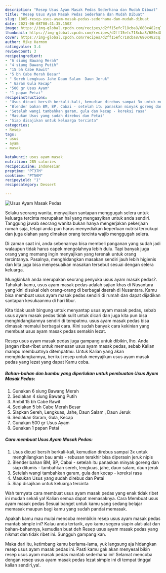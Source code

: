 ```yaml
---
description: "Resep Usus Ayam Masak Pedas Sederhana dan Mudah Dibuat"
title: "Resep Usus Ayam Masak Pedas Sederhana dan Mudah Dibuat"
slug: 1005-resep-usus-ayam-masak-pedas-sederhana-dan-mudah-dibuat
date: 2021-06-08T00:41:35.150Z
image: https://img-global.cpcdn.com/recipes/d2ff15efc718cba8/680x482cq70/usus-ayam-masak-pedas-foto-resep-utama.jpg
thumbnail: https://img-global.cpcdn.com/recipes/d2ff15efc718cba8/680x482cq70/usus-ayam-masak-pedas-foto-resep-utama.jpg
cover: https://img-global.cpcdn.com/recipes/d2ff15efc718cba8/680x482cq70/usus-ayam-masak-pedas-foto-resep-utama.jpg
author: Mike Harmon
ratingvalue: 3.4
reviewcount: 3
recipeingredient:
- "6 siung Bawang Merah"
- "4 siung Bawang Putih"
- "15 bh Cabe Rawit"
- "5 bh Cabe Merah Besar"
- " Sereh Lengkuas Jahe Daun Salam  Daun Jeruk"
- " Garam Gula Kecap"
- "500 gr Usus Ayam"
- "1 papan Petai"
recipeinstructions:
- "Usus dicuci bersih berkali-kali, kemudian direbus sampai 3x untuk menghilangkan bau amis - rebusan terakhir bisa diperasin jeruk nipis"
- "Blender bahan BM, BP, Cabai - setelah itu panaskan minyak goreng dan siap ditumis - tambahkan sereh, lengkuas, jahe, daun salam, daun jeruk"
- "Setelah wangi tambahkan garam, gula dan kecap - koreksi rasa"
- "Masukan Usus yang sudah direbus dan Petai"
- "Siap disajikan untuk keluarga tercinta"
categories:
- Resep
tags:
- usus
- ayam
- masak

katakunci: usus ayam masak 
nutrition: 285 calories
recipecuisine: Indonesian
preptime: "PT37M"
cooktime: "PT56M"
recipeyield: "1"
recipecategory: Dessert

---
```



![Usus Ayam Masak Pedas](https://img-global.cpcdn.com/recipes/d2ff15efc718cba8/680x482cq70/usus-ayam-masak-pedas-foto-resep-utama.jpg)

Selaku seorang wanita, menyajikan santapan menggugah selera untuk keluarga tercinta merupakan hal yang mengasyikan untuk anda sendiri. Tanggung jawab seorang  wanita bukan hanya mengerjakan pekerjaan rumah saja, tetapi anda pun harus menyediakan keperluan nutrisi tercukupi dan juga olahan yang dimakan orang tercinta wajib menggugah selera.

Di zaman  saat ini, anda sebenarnya bisa membeli panganan yang sudah jadi walaupun tidak harus capek mengolahnya lebih dulu. Tapi banyak juga orang yang memang ingin menyajikan yang terenak untuk orang tercintanya. Pasalnya, menghidangkan masakan sendiri jauh lebih higienis dan kita juga bisa menyesuaikan masakan tersebut sesuai dengan selera keluarga. 



Mungkinkah anda merupakan seorang penyuka usus ayam masak pedas?. Tahukah kamu, usus ayam masak pedas adalah sajian khas di Nusantara yang kini disukai oleh orang-orang di berbagai daerah di Nusantara. Kamu bisa membuat usus ayam masak pedas sendiri di rumah dan dapat dijadikan santapan kesukaanmu di hari libur.

Kita tidak usah bingung untuk menyantap usus ayam masak pedas, sebab usus ayam masak pedas tidak sulit untuk dicari dan juga kita pun bisa menghidangkannya sendiri di tempatmu. usus ayam masak pedas bisa dimasak memalui berbagai cara. Kini sudah banyak cara kekinian yang membuat usus ayam masak pedas semakin lezat.

Resep usus ayam masak pedas juga gampang untuk dibikin, lho. Anda jangan ribet-ribet untuk memesan usus ayam masak pedas, sebab Kalian mampu membuatnya ditempatmu. Untuk Kalian yang akan menghidangkannya, berikut resep untuk menyajikan usus ayam masak pedas yang lezat yang dapat Kamu coba.

<!--inarticleads1-->

##### Bahan-bahan dan bumbu yang diperlukan untuk pembuatan Usus Ayam Masak Pedas:

1. Gunakan 6 siung Bawang Merah
1. Sediakan 4 siung Bawang Putih
1. Ambil 15 bh Cabe Rawit
1. Sediakan 5 bh Cabe Merah Besar
1. Siapkan  Sereh, Lengkuas, Jahe, Daun Salam , Daun Jeruk
1. Sediakan  Garam, Gula, Kecap
1. Gunakan 500 gr Usus Ayam
1. Gunakan 1 papan Petai




<!--inarticleads2-->

##### Cara membuat Usus Ayam Masak Pedas:

1. Usus dicuci bersih berkali-kali, kemudian direbus sampai 3x untuk menghilangkan bau amis - rebusan terakhir bisa diperasin jeruk nipis
1. Blender bahan BM, BP, Cabai - setelah itu panaskan minyak goreng dan siap ditumis - tambahkan sereh, lengkuas, jahe, daun salam, daun jeruk
1. Setelah wangi tambahkan garam, gula dan kecap - koreksi rasa
1. Masukan Usus yang sudah direbus dan Petai
1. Siap disajikan untuk keluarga tercinta




Wah ternyata cara membuat usus ayam masak pedas yang enak tidak ribet ini mudah sekali ya! Kalian semua dapat memasaknya. Cara Membuat usus ayam masak pedas Sesuai banget untuk kamu yang sedang belajar memasak maupun bagi kamu yang sudah pandai memasak.

Apakah kamu mau mulai mencoba membikin resep usus ayam masak pedas mantab simple ini? Kalau anda tertarik, ayo kamu segera siapin alat-alat dan bahan-bahannya, kemudian buat deh Resep usus ayam masak pedas yang nikmat dan tidak ribet ini. Sungguh gampang kan. 

Maka dari itu, ketimbang kamu berlama-lama, yuk langsung aja hidangkan resep usus ayam masak pedas ini. Pasti kamu gak akan menyesal bikin resep usus ayam masak pedas mantab sederhana ini! Selamat mencoba dengan resep usus ayam masak pedas lezat simple ini di tempat tinggal kalian sendiri,ya!.

